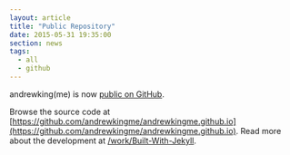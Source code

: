 ```yaml
---
layout: article
title: "Public Repository"
date: 2015-05-31 19:35:00
section: news
tags:
  - all
  - github
---
```


andrewking(me) is now [public on GitHub](https://github.com/andrewkingme/andrewkingme.github.io).

Browse the source code at [https://github.com/andrewkingme/andrewkingme.github.io](https://github.com/andrewkingme/andrewkingme.github.io). Read more about the development at [/work/Built-With-Jekyll](/work/Built-With-Jekyll/).